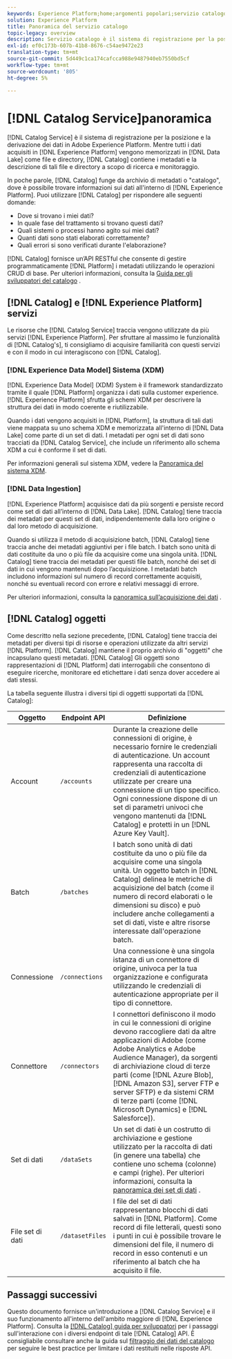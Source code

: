 ```yaml
---
keywords: Experience Platform;home;argomenti popolari;servizio catalogo;catalogo;servizio catalogo;posizione dati;posizione dati;gestione dati;gestione dati;linea;linea;derivazione;catalogo;abilita set di dati
solution: Experience Platform
title: Panoramica del servizio catalogo
topic-legacy: overview
description: Servizio catalogo è il sistema di registrazione per la posizione e la derivazione dei dati in Adobe Experience Platform. Mentre tutti i dati acquisiti in Experience Platform vengono memorizzati nel Data Lake come file e directory, Catalog contiene i metadati e la descrizione di tali file e directory a scopo di ricerca e monitoraggio.
exl-id: ef0c173b-607b-41b8-8676-c54ae9472e23
translation-type: tm+mt
source-git-commit: 5d449c1ca174cafcca988e9487940eb7550bd5cf
workflow-type: tm+mt
source-wordcount: '805'
ht-degree: 5%

---
```


# [!DNL Catalog Service]panoramica

[!DNL Catalog Service] è il sistema di registrazione per la posizione e la derivazione dei dati in Adobe Experience Platform. Mentre tutti i dati acquisiti in [!DNL Experience Platform] vengono memorizzati in [!DNL Data Lake] come file e directory, [!DNL Catalog] contiene i metadati e la descrizione di tali file e directory a scopo di ricerca e monitoraggio.

In poche parole, [!DNL Catalog] funge da archivio di metadati o &quot;catalogo&quot;, dove è possibile trovare informazioni sui dati all&#39;interno di [!DNL Experience Platform]. Puoi utilizzare [!DNL Catalog] per rispondere alle seguenti domande:

* Dove si trovano i miei dati?
* In quale fase del trattamento si trovano questi dati?
* Quali sistemi o processi hanno agito sui miei dati?
* Quanti dati sono stati elaborati correttamente?
* Quali errori si sono verificati durante l&#39;elaborazione?

[!DNL Catalog] fornisce un’API RESTful che consente di gestire programmaticamente  [!DNL Platform] i metadati utilizzando le operazioni CRUD di base. Per ulteriori informazioni, consulta la [Guida per gli sviluppatori del catalogo](api/getting-started.md) .

## [!DNL Catalog] e  [!DNL Experience Platform] servizi

Le risorse che [!DNL Catalog Service] traccia vengono utilizzate da più servizi [!DNL Experience Platform]. Per sfruttare al massimo le funzionalità di [!DNL Catalog's], ti consigliamo di acquisire familiarità con questi servizi e con il modo in cui interagiscono con [!DNL Catalog].

### [!DNL Experience Data Model] Sistema (XDM)

[!DNL Experience Data Model] (XDM) System è il framework standardizzato tramite il quale  [!DNL Platform] organizza i dati sulla customer experience. [!DNL Experience Platform] sfrutta gli schemi XDM per descrivere la struttura dei dati in modo coerente e riutilizzabile.

Quando i dati vengono acquisiti in [!DNL Platform], la struttura di tali dati viene mappata su uno schema XDM e memorizzata all&#39;interno di [!DNL Data Lake] come parte di un set di dati. I metadati per ogni set di dati sono tracciati da [!DNL Catalog Service], che include un riferimento allo schema XDM a cui è conforme il set di dati.

Per informazioni generali sul sistema XDM, vedere la [Panoramica del sistema XDM](../xdm/home.md).

### [!DNL Data Ingestion]

[!DNL Experience Platform] acquisisce dati da più sorgenti e persiste record come set di dati all’interno di  [!DNL Data Lake]. [!DNL Catalog] tiene traccia dei metadati per questi set di dati, indipendentemente dalla loro origine o dal loro metodo di acquisizione.

Quando si utilizza il metodo di acquisizione batch, [!DNL Catalog] tiene traccia anche dei metadati aggiuntivi per i file batch. I batch sono unità di dati costituite da uno o più file da acquisire come una singola unità. [!DNL Catalog] tiene traccia dei metadati per questi file batch, nonché dei set di dati in cui vengono mantenuti dopo l’acquisizione. I metadati batch includono informazioni sul numero di record correttamente acquisiti, nonché su eventuali record con errore e relativi messaggi di errore.

Per ulteriori informazioni, consulta la [panoramica sull’acquisizione dei dati](../ingestion/home.md) .

## [!DNL Catalog] oggetti

Come descritto nella sezione precedente, [!DNL Catalog] tiene traccia dei metadati per diversi tipi di risorse e operazioni utilizzate da altri servizi [!DNL Platform]. [!DNL Catalog] mantiene il proprio archivio di &quot;oggetti&quot; che incapsulano questi metadati. [!DNL Catalog] Gli oggetti sono rappresentazioni di  [!DNL Platform] dati interrogabili che consentono di eseguire ricerche, monitorare ed etichettare i dati senza dover accedere ai dati stessi.

La tabella seguente illustra i diversi tipi di oggetti supportati da [!DNL Catalog]:

| Oggetto | Endpoint API | Definizione |
|---|---|---|
| Account | `/accounts` | Durante la creazione delle connessioni di origine, è necessario fornire le credenziali di autenticazione. Un account rappresenta una raccolta di credenziali di autenticazione utilizzate per creare una connessione di un tipo specifico. Ogni connessione dispone di un set di parametri univoci che vengono mantenuti da [!DNL Catalog] e protetti in un [!DNL Azure Key Vault]. |
| Batch | `/batches` | I batch sono unità di dati costituite da uno o più file da acquisire come una singola unità. Un oggetto batch in [!DNL Catalog] delinea le metriche di acquisizione del batch (come il numero di record elaborati o le dimensioni su disco) e può includere anche collegamenti a set di dati, viste e altre risorse interessate dall&#39;operazione batch. |
| Connessione | `/connections` | Una connessione è una singola istanza di un connettore di origine, univoca per la tua organizzazione e configurata utilizzando le credenziali di autenticazione appropriate per il tipo di connettore. |
| Connettore | `/connectors` | I connettori definiscono il modo in cui le connessioni di origine devono raccogliere dati da altre applicazioni di Adobe (come Adobe Analytics e Adobe Audience Manager), da sorgenti di archiviazione cloud di terze parti (come [!DNL Azure Blob], [!DNL Amazon S3], server FTP e server SFTP) e da sistemi CRM di terze parti (come [!DNL Microsoft Dynamics] e [!DNL Salesforce]). |
| Set di dati | `/dataSets` | Un set di dati è un costrutto di archiviazione e gestione utilizzato per la raccolta di dati (in genere una tabella) che contiene uno schema (colonne) e campi (righe). Per ulteriori informazioni, consulta la [panoramica dei set di dati](./datasets/overview.md) . |
| File set di dati | `/datasetFiles` | I file del set di dati rappresentano blocchi di dati salvati in [!DNL Platform]. Come record di file letterali, questi sono i punti in cui è possibile trovare le dimensioni del file, il numero di record in esso contenuti e un riferimento al batch che ha acquisito il file. |

## Passaggi successivi

Questo documento fornisce un&#39;introduzione a [!DNL Catalog Service] e il suo funzionamento all&#39;interno dell&#39;ambito maggiore di [!DNL Experience Platform]. Consulta la [[!DNL Catalog] guida per sviluppatori](api/getting-started.md) per i passaggi sull&#39;interazione con i diversi endpoint di tale [!DNL Catalog] API. È consigliabile consultare anche la guida sul [filtraggio dei dati del catalogo](api/filter-data.md) per seguire le best practice per limitare i dati restituiti nelle risposte API.
